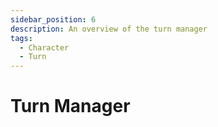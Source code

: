 ```yaml
---
sidebar_position: 6
description: An overview of the turn manager
tags:
  - Character
  - Turn
---
```


# Turn Manager
